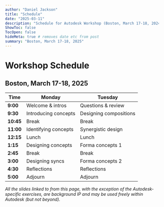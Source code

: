 ```yaml
---
author: "Daniel Jackson"
title: "Schedule"
date: "2025-03-11"
description: "Schedule for Autodesk Workshop (Boston, March 17-18, 2024)"
ShowToc: false
TocOpen: false
hideMeta: true # removes date etc from post
summary: "Boston, March 17-18, 2025"
---
```


# Workshop Schedule
## Boston, March 17-18, 2025

| **Time**  | **Monday**           | **Tuesday**            |
| --------- | -------------------- | ---------------------- |
| **9:00**  | Welcome & intros     | Questions & review     |
| **9:30**  | Introducing concepts | Designing compositions |
| **10:45** | Break                | Break                  |
| **11:00** | Identifying concepts | Synergistic design     |
| **12:15** | Lunch                | Lunch                  |
| **1:15**  | Designing concepts   | Forma concepts 1       |
| **2:45**  | Break                | Break                  |
| **3:00**  | Designing syncs      | Forma concepts 2       |
| **4:30**  | Reflections          | Reflections            |
| **5:00**  | Adjourn              | Adjourn                |

_All the slides linked to from this page, with the exception of the Autodesk-specific exercises, are background IP and may be used freely within Autodesk (but not beyond)._